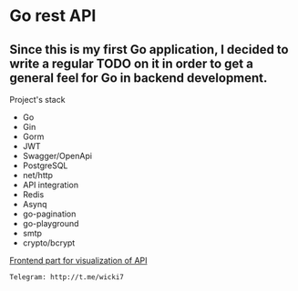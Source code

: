 Go rest API 
===

Since this is my first Go application, I decided to write a regular TODO on it in order to get a general feel for Go in backend development.
---

Project's stack
* Go
* Gin
* Gorm
* JWT
* Swagger/OpenApi
* PostgreSQL
* net/http
* API integration
* Redis
* Asynq
* go-pagination
* go-playground
* smtp
* crypto/bcrypt

[Frontend part for visualization of API](https://github.com/ilyaDyb/tinder_frontend)

`Telegram: http://t.me/wicki7`